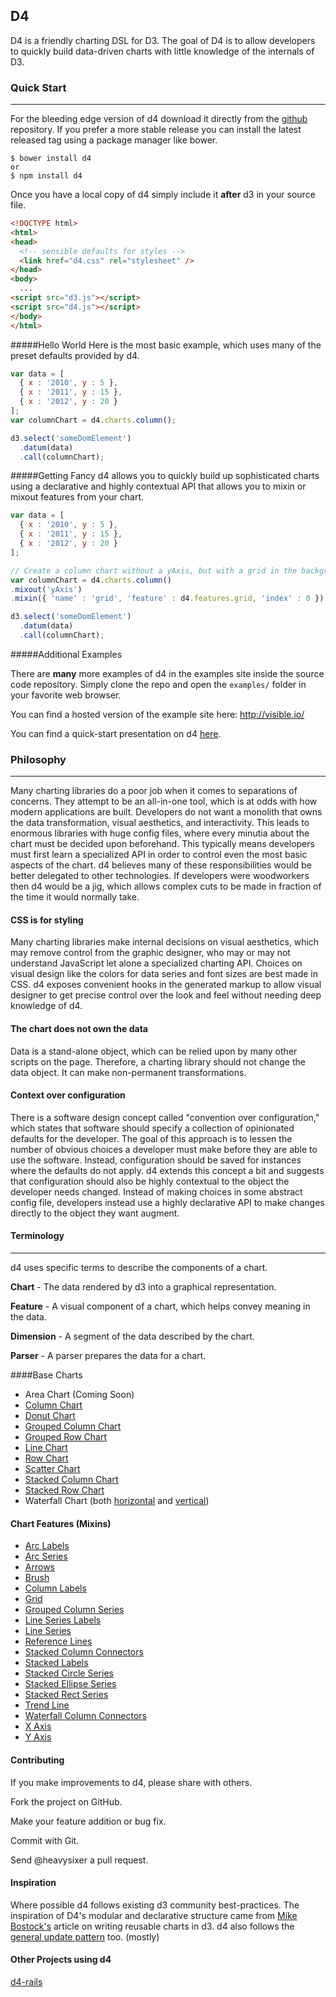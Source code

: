 ## D4

D4 is a friendly charting DSL for D3. The goal of D4 is to allow developers
to quickly build data-driven charts with little knowledge of the internals of D3.

### Quick Start
* * *

For the bleeding edge version of d4 download it directly from the [github](https://github.com/heavysixer/d4) repository. If you prefer a more stable release you can install the latest released tag using a package manager like bower.

    $ bower install d4
    or
    $ npm install d4

Once you have a local copy of d4 simply include it **after** d3 in your source file.

```html
<!DOCTYPE html>
<html>
<head>
  <!-- sensible defaults for styles -->
  <link href="d4.css" rel="stylesheet" />
</head>
<body>
  ...
<script src="d3.js"></script>
<script src="d4.js"></script>
</body>
</html>
```

#####Hello World
Here is the most basic example, which uses many of the preset defaults provided by d4.

```javascript
var data = [
  { x : '2010', y : 5 },
  { x : '2011', y : 15 },
  { x : '2012', y : 20 }
];
var columnChart = d4.charts.column();

d3.select('someDomElement')
  .datum(data)
  .call(columnChart);
```
#####Getting Fancy
d4 allows you to quickly build up sophisticated charts using a declarative and highly contextual API that allows you to mixin
or mixout features from your chart.

```javascript
var data = [
  { x : '2010', y : 5 },
  { x : '2011', y : 15 },
  { x : '2012', y : 20 }
];

// Create a column chart without a yAxis, but with a grid in the background.
var columnChart = d4.charts.column()
.mixout('yAxis')
.mixin({ 'name' : 'grid', 'feature' : d4.features.grid, 'index' : 0 })

d3.select('someDomElement')
  .datum(data)
  .call(columnChart);
```

#####Additional Examples

There are **many** more examples of d4 in the examples site inside the source code repository. Simply clone the repo and
open the `examples/` folder in your favorite web browser.

You can find a hosted version of the example site here: http://visible.io/

You can find a quick-start presentation on d4 [here](http://www.slideshare.net/heavysixer/d4-and-friendly-charting-dsl-for-d3).

### Philosophy
* * *

Many charting libraries do a poor job when it comes to separations of concerns.
They attempt to be an all-in-one tool, which is at odds with how modern
applications are built. Developers do not want a monolith that owns
the data transformation, visual aesthetics, and interactivity. This leads to
enormous libraries with huge config files, where every minutia about the chart
must be decided upon beforehand. This typically means developers must first
learn a specialized API in order to control even the most basic aspects of the chart.
d4 believes many of these responsibilities would be better delegated to other technologies.
If developers were woodworkers then d4 would be a jig, which allows complex cuts to be made
in fraction of the time it would normally take.

#### CSS is for styling

Many charting libraries make internal decisions on visual aesthetics, which may
remove control from the graphic designer, who may or may not understand JavaScript let
alone a specialized charting API. Choices on visual design like the colors for data series and font
sizes are best made in CSS. d4 exposes convenient hooks in the generated markup
to allow visual designer to get precise control over the look and feel without
needing deep knowledge of d4.

#### The chart does not own the data

Data is a stand-alone object, which can be relied upon by many other scripts on
the page. Therefore, a charting library should not change the data object. It can make non-permanent
transformations.

#### Context over configuration

There is a software design concept called "convention over configuration," which states that software should specify a collection of opinionated defaults for the developer. The goal of this approach is to lessen the number of obvious choices a developer must make before they are able to use the software. Instead, configuration should be saved for instances where the defaults do not apply. d4 extends this concept a bit and suggests that configuration should also be highly contextual to the object the developer needs changed. Instead of making choices in some abstract config file, developers instead use a highly declarative API to make changes directly to the object they want augment.

#### Terminology
* * *

d4 uses specific terms to describe the components of a chart.

__Chart__ - The data rendered by d3 into a graphical representation.

__Feature__ - A visual component of a chart, which helps convey meaning in the data.

__Dimension__ - A segment of the data described by the chart.

__Parser__ - A parser prepares the data for a chart.

####Base Charts

* Area Chart (Coming Soon)
* [Column Chart](http://visible.io/charts/column/basic.html)
* [Donut Chart](http://visible.io/charts/donut/basic.html)
* [Grouped Column Chart](http://visible.io/charts/grouped-column/basic.html)
* [Grouped Row Chart](http://visible.io/charts/grouped-column/grouped-row.html)
* [Line Chart](http://visible.io/charts/line/basic.html)
* [Row Chart](http://visible.io/charts/row/basic.html)
* [Scatter Chart](http://visible.io/charts/scatter/basic.html)
* [Stacked Column Chart](http://visible.io/charts/stacked-column/basic.html)
* [Stacked Row Chart](http://visible.io/charts/stacked-column/stacked-row.html)
* Waterfall Chart (both [horizontal](http://visible.io/charts/waterfall/horizontal.html) and [vertical](http://visible.io/charts/waterfall/basic.html))

#### Chart Features (Mixins)

* [Arc Labels](https://github.com/heavysixer/d4/blob/master/src/features/arc-labels.js)
* [Arc Series](https://github.com/heavysixer/d4/blob/master/src/features/arc-series.js)
* [Arrows](https://github.com/heavysixer/d4/blob/master/src/features/arrow.js)
* [Brush](https://github.com/heavysixer/d4/blob/master/src/features/brush.js)
* [Column Labels](https://github.com/heavysixer/d4/blob/master/src/features/column-labels.js)
* [Grid](https://github.com/heavysixer/d4/blob/master/src/features/grid.js)
* [Grouped Column Series](https://github.com/heavysixer/d4/blob/master/src/features/grouped-column-series.js)
* [Line Series Labels](https://github.com/heavysixer/d4/blob/master/src/features/line-series-labels.js)
* [Line Series](https://github.com/heavysixer/d4/blob/master/src/features/line-series.js)
* [Reference Lines](https://github.com/heavysixer/d4/blob/master/src/features/reference-line.js)
* [Stacked Column Connectors](https://github.com/heavysixer/d4/blob/master/src/features/stacked-column-connectors.js)
* [Stacked Labels](https://github.com/heavysixer/d4/blob/master/src/features/stacked-labels.js)
* [Stacked Circle Series](https://github.com/heavysixer/d4/blob/master/src/features/stacked-shapes-series.js#L100)
* [Stacked Ellipse Series](https://github.com/heavysixer/d4/blob/master/src/features/stacked-shapes-series.js#L167)
* [Stacked Rect Series](https://github.com/heavysixer/d4/blob/master/src/features/stacked-shapes-series.js#L238)
* [Trend Line](https://github.com/heavysixer/d4/blob/master/src/features/trend-line.js)
* [Waterfall Column Connectors](https://github.com/heavysixer/d4/blob/master/src/features/waterfall-connectors.js)
* [X Axis](https://github.com/heavysixer/d4/blob/master/src/features/x-axis.js)
* [Y Axis](https://github.com/heavysixer/d4/blob/master/src/features/y-axis.js)

#### Contributing

If you make improvements to d4, please share with others.

Fork the project on GitHub.

Make your feature addition or bug fix.

Commit with Git.

Send @heavysixer a pull request.

#### Inspiration
Where possible d4 follows existing d3 community best-practices. The inspiration of D4's modular and declarative structure came from
[Mike Bostock's](http://bost.ocks.org/mike/chart/) article on writing reusable
charts in d3. d4 also follows the [general update pattern](http://bl.ocks.org/mbostock/3808234) too. (mostly)

#### Other Projects using d4
[d4-rails](https://github.com/gouravtiwari/d4-rails)
